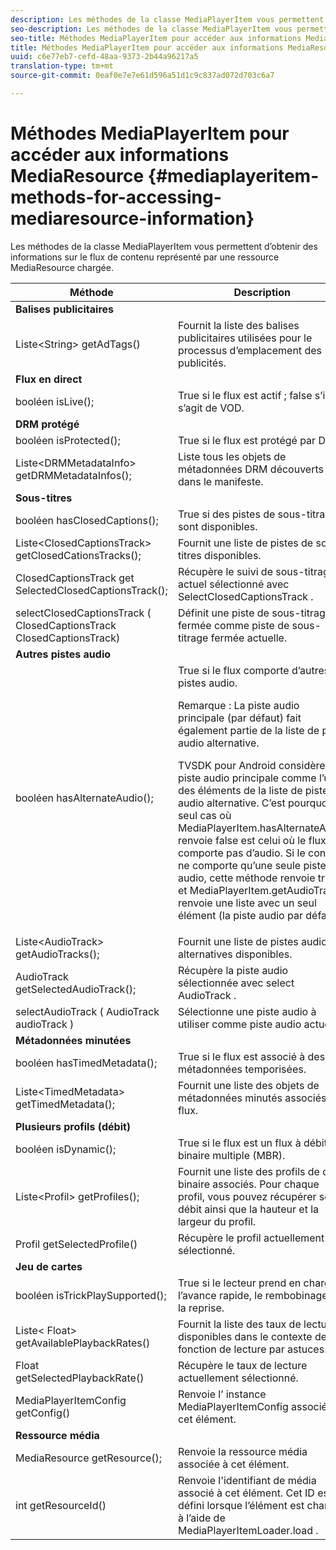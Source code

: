 ```yaml
---
description: Les méthodes de la classe MediaPlayerItem vous permettent d’obtenir des informations sur le flux de contenu représenté par une ressource MediaResource chargée.
seo-description: Les méthodes de la classe MediaPlayerItem vous permettent d’obtenir des informations sur le flux de contenu représenté par une ressource MediaResource chargée.
seo-title: Méthodes MediaPlayerItem pour accéder aux informations MediaResource
title: Méthodes MediaPlayerItem pour accéder aux informations MediaResource
uuid: c6e77eb7-cefd-48aa-9373-2b44a96217a5
translation-type: tm+mt
source-git-commit: 0eaf0e7e7e61d596a51d1c9c837ad072d703c6a7

---
```



# Méthodes MediaPlayerItem pour accéder aux informations MediaResource {#mediaplayeritem-methods-for-accessing-mediaresource-information}

Les méthodes de la classe MediaPlayerItem vous permettent d’obtenir des informations sur le flux de contenu représenté par une ressource MediaResource chargée.

<table frame="all" colsep="1" rowsep="1" id="table_F6006A9167044AC087A6ECB20B8CCD5D"> 
 <thead> 
  <tr rowsep="1"> 
   <th colname="2" class="entry"> Méthode </th> 
   <th colname="3" class="entry"> Description </th> 
  </tr> 
 </thead>
 <tbody> 
  <tr rowsep="1"> 
   <td colname="2"> <b>Balises publicitaires</b> </td> 
   <td colname="3"> </td> 
  </tr> 
  <tr rowsep="1"> 
   <td colname="2"> <span class="codeph"> Liste&lt;String&gt; getAdTags() </span> </td> 
   <td colname="3"> Fournit la liste des balises publicitaires utilisées pour le processus d’emplacement des publicités. </td> 
  </tr> 
  <tr rowsep="1"> 
   <td colname="2"> <b>Flux en direct</b> </td> 
   <td colname="3"> </td> 
  </tr> 
  <tr rowsep="1"> 
   <td colname="2"> <span class="codeph"> booléen isLive(); </span> </td> 
   <td colname="3"> True si le flux est actif ; false s’il s’agit de VOD. </td> 
  </tr> 
  <tr rowsep="1"> 
   <td colname="2"> <b>DRM protégé</b> </td> 
   <td colname="3"> </td> 
  </tr> 
  <tr rowsep="1"> 
   <td colname="2"> <span class="codeph"> booléen isProtected(); </span> </td> 
   <td colname="3"> True si le flux est protégé par DRM. </td> 
  </tr> 
  <tr rowsep="1"> 
   <td colname="2"> <span class="codeph"> Liste&lt;DRMMetadataInfo&gt; getDRMMetadataInfos(); </span> </td> 
   <td colname="3"> Liste tous les objets de métadonnées DRM découverts dans le manifeste. </td> 
  </tr> 
  <tr rowsep="1"> 
   <td colname="2"> <b>Sous-titres</b> </td> 
   <td colname="3"> </td> 
  </tr> 
  <tr rowsep="1"> 
   <td colname="2"> <span class="codeph"> booléen hasClosedCaptions(); </span> </td> 
   <td colname="3"> True si des pistes de sous-titrage sont disponibles. </td> 
  </tr> 
  <tr rowsep="1"> 
   <td colname="2"> <span class="codeph"> Liste&lt;ClosedCaptionsTrack&gt; getClosedCationsTracks(); </span> </td> 
   <td colname="3"> Fournit une liste de pistes de sous-titres disponibles. </td> 
  </tr> 
  <tr rowsep="1"> 
   <td colname="2"> <span class="codeph"> ClosedCaptionsTrack get SelectedClosedCaptionsTrack(); </span> </td> 
   <td colname="3"> Récupère le suivi de sous-titrage actuel sélectionné avec <span class="codeph"> SelectClosedCaptionsTrack </span>. </td> 
  </tr> 
  <tr rowsep="1"> 
   <td colname="2"> <span class="codeph"> selectClosedCaptionsTrack ( ClosedCaptionsTrack ClosedCaptionsTrack) </span> </td> 
   <td colname="3"> Définit une piste de sous-titrage fermée comme piste de sous-titrage fermée actuelle. </td> 
  </tr> 
  <tr rowsep="1"> 
   <td colname="2"> <b>Autres pistes audio</b> </td> 
   <td colname="3"> </td> 
  </tr> 
  <tr rowsep="1"> 
   <td colname="2"> <span class="codeph"> booléen hasAlternateAudio(); </span> </td> 
   <td colname="3"> True si le flux comporte d’autres pistes audio. <p>Remarque :  La piste audio principale (par défaut) fait également partie de la liste de piste audio alternative. </p> <p>TVSDK pour Android considère la piste audio principale comme l’un des éléments de la liste de piste audio alternative. C’est pourquoi le seul cas où <span class="codeph"> MediaPlayerItem.hasAlternateAudio </span> renvoie false est celui où le flux ne comporte pas d’audio. Si le contenu ne comporte qu’une seule piste audio, cette méthode renvoie true et <span class="codeph"> MediaPlayerItem.getAudioTracks </span> renvoie une liste avec un seul élément (la piste audio par défaut). </p> </td> 
  </tr> 
  <tr rowsep="1"> 
   <td colname="2"> <span class="codeph"> Liste&lt;AudioTrack&gt; getAudioTracks(); </span> </td> 
   <td colname="3"> Fournit une liste de pistes audio alternatives disponibles. </td> 
  </tr> 
  <tr rowsep="1"> 
   <td colname="2"> <span class="codeph"> AudioTrack getSelectedAudioTrack(); </span> </td> 
   <td colname="3"> Récupère la piste audio sélectionnée avec <span class="codeph"> select AudioTrack </span>. </td> 
  </tr> 
  <tr rowsep="1"> 
   <td colname="2"> <span class="codeph"> selectAudioTrack ( AudioTrack audioTrack ) </span> </td> 
   <td colname="3"> Sélectionne une piste audio à utiliser comme piste audio actuelle. </td> 
  </tr> 
  <tr rowsep="1"> 
   <td colname="2"> <b>Métadonnées minutées</b> </td> 
   <td colname="3"> </td> 
  </tr> 
  <tr rowsep="1"> 
   <td colname="2"> <span class="codeph"> booléen hasTimedMetadata(); </span> </td> 
   <td colname="3"> True si le flux est associé à des métadonnées temporisées. </td> 
  </tr> 
  <tr rowsep="1"> 
   <td colname="2"> <span class="codeph"> Liste&lt;TimedMetadata&gt; getTimedMetadata(); </span> </td> 
   <td colname="3"> Fournit une liste des objets de métadonnées minutés associés au flux. </td> 
  </tr> 
  <tr rowsep="1"> 
   <td colname="2"> <b>Plusieurs profils (débit)</b> </td> 
   <td colname="3"> </td> 
  </tr> 
  <tr rowsep="1"> 
   <td colname="2"> <span class="codeph"> booléen isDynamic(); </span> </td> 
   <td colname="3"> True si le flux est un flux à débit binaire multiple (MBR). </td> 
  </tr> 
  <tr rowsep="1"> 
   <td colname="2"> <span class="codeph"> Liste&lt;Profil&gt; getProfiles(); </span> </td> 
   <td colname="3"> Fournit une liste des profils de débit binaire associés. Pour chaque profil, vous pouvez récupérer son débit ainsi que la hauteur et la largeur du profil. </td> 
  </tr> 
  <tr rowsep="1"> 
   <td colname="2"> <span class="codeph"> Profil getSelectedProfile() </span> </td> 
   <td colname="3"> Récupère le profil actuellement sélectionné. </td> 
  </tr> 
  <tr rowsep="1"> 
   <td colname="2"> <b>Jeu de cartes</b> </td> 
   <td colname="3"> </td> 
  </tr> 
  <tr rowsep="1"> 
   <td colname="2"> <span class="codeph"> booléen isTrickPlaySupported(); </span> </td> 
   <td colname="3"> True si le lecteur prend en charge l’avance rapide, le rembobinage et la reprise. </td> 
  </tr> 
  <tr rowsep="1"> 
   <td colname="2"> <span class="codeph"> Liste&lt; Float&gt; getAvailablePlaybackRates() </span> </td> 
   <td colname="3"> Fournit la liste des taux de lecture disponibles dans le contexte de la fonction de lecture par astuces. </td> 
  </tr> 
  <tr rowsep="1"> 
   <td colname="2"> <span class="codeph"> Float getSelectedPlaybackRate() </span> </td> 
   <td colname="3"> Récupère le taux de lecture actuellement sélectionné. </td> 
  </tr> 
  <tr rowsep="1"> 
   <td colname="2"> <span class="codeph"> MediaPlayerItemConfig getConfig() </span> </td> 
   <td colname="3"> Renvoie l’ <span class="codeph"> instance MediaPlayerItemConfig </span> associée à cet élément. </td> 
  </tr> 
  <tr rowsep="1"> 
   <td colname="2"> <b>Ressource média</b> </td> 
   <td colname="3"> </td> 
  </tr> 
  <tr rowsep="1"> 
   <td colname="2"> <span class="codeph"> MediaResource getResource(); </span> </td> 
   <td colname="3"> Renvoie la ressource média associée à cet élément. </td> 
  </tr> 
  <tr rowsep="0"> 
   <td colname="2"> <span class="codeph"> int getResourceId() </span> </td> 
   <td colname="3"> Renvoie l'identifiant de média associé à cet élément. Cet ID est défini lorsque l’élément est chargé à l’aide de <span class="codeph"> MediaPlayerItemLoader.load </span>. </td> 
  </tr> 
 </tbody> 
</table>

